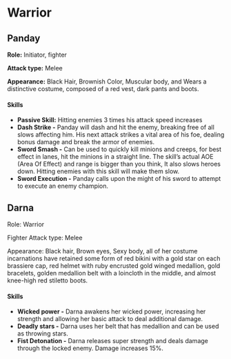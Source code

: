 # Warrior

## **Panday**

**Role:** Initiator, fighter

**Attack type:** Melee

**Appearance:** Black Hair, Brownish Color, Muscular body, and Wears a distinctive costume, composed of a red vest, dark pants and boots.

#### Skills

* **Passive Skill:** Hitting enemies 3 times his attack speed increases
* **Dash Strike -** Panday will dash and hit the enemy, breaking free of all slows affecting him. His next attack strikes a vital area of his foe, dealing bonus damage and break the armor of enemies.
* **Sword Smash -** Can be used to quickly kill minions and creeps, for best effect in lanes, hit the minions in a straight line. The skill’s actual AOE (Area Of Effect) and range is bigger than you think, It also slows heroes down. Hitting enemies with this skill will make them slow.
* **Sword Execution -** Panday calls upon the might of his sword to attempt to execute an enemy champion.



## **Darna**

Role: Warrior

Fighter Attack type: Melee

Appearance: Black hair, Brown eyes, Sexy body, all of her costume incarnations have retained some form of red bikini with a gold star on each brassiere cap, red helmet with ruby encrusted gold winged medallion, gold bracelets, golden medallion belt with a loincloth in the middle, and almost knee-high red stiletto boots.

#### **Skills**

* **Wicked power -** Darna awakens her wicked power, increasing her strength and allowing her basic attack to deal additional damage.
* **Deadly stars -** Darna uses her belt that has medallion and can be used as throwing stars.
* **Fist Detonation -** Darna releases super strength and deals damage through the locked enemy. Damage increases 15%.
